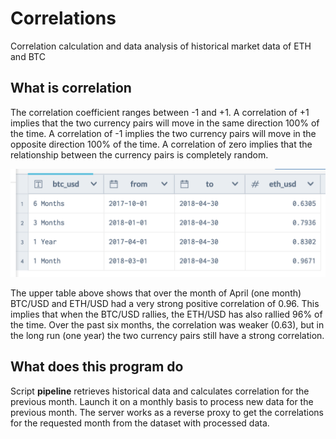 # Correlations
Correlation calculation and data analysis of historical market data of ETH and BTC

## What is correlation
The correlation coefficient ranges between -1 and +1. A correlation of +1 implies that the two currency pairs will move in the same direction 100% of the time. A correlation of -1 implies the two currency pairs will move in the opposite direction 100% of the time. A correlation of zero implies that the relationship between the currency pairs is completely random.

![alt text](https://github.com/converttt/correlations/raw/master/media/screen-1.png 'An example of calculated data')

The upper table above shows that over the month of April (one month) BTC/USD and ETH/USD had a very strong positive correlation of 0.96. This implies that when the BTC/USD rallies, the ETH/USD has also rallied 96% of the time. Over the past six months, the correlation was weaker (0.63), but in the long run (one year) the two currency pairs still have a strong correlation.

## What does this program do
Script **pipeline** retrieves historical data and calculates correlation for the previous month. Launch it on a monthly basis to process new data for the previous month.
The server works as a reverse proxy to get the correlations for the requested month from the dataset with processed data.
